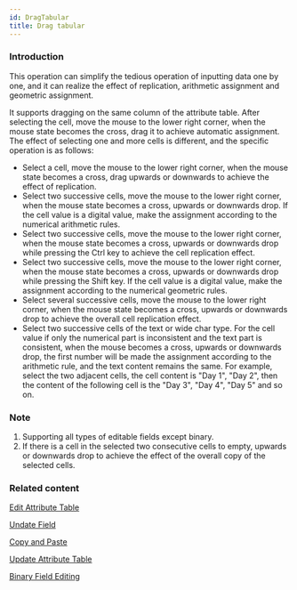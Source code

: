```yaml
---
id: DragTabular
title: Drag tabular
---
```

### Introduction

This operation can simplify the tedious operation of inputting data one by one, and it can realize the effect of replication, arithmetic assignment and geometric assignment.

It supports dragging on the same column of the attribute table. After selecting the cell, move the mouse to the lower right corner, when the mouse state becomes the cross, drag it to achieve automatic assignment. The effect of selecting one and more cells is different, and the specific operation is as follows:

* Select a cell, move the mouse to the lower right corner, when the mouse state becomes a cross, drag upwards or downwards to achieve the effect of replication.
* Select two successive cells, move the mouse to the lower right corner, when the mouse state becomes a cross, upwards or downwards drop. If the cell value is a digital value, make the assignment according to the numerical arithmetic rules.
* Select two successive cells, move the mouse to the lower right corner, when the mouse state becomes a cross, upwards or downwards drop while pressing the Ctrl key to achieve the cell replication effect.
* Select two successive cells, move the mouse to the lower right corner, when the mouse state becomes a cross, upwards or downwards drop while pressing the Shift key. If the cell value is a digital value, make the assignment according to the numerical geometric rules.
* Select several successive cells, move the mouse to the lower right corner, when the mouse state becomes a cross, upwards or downwards drop to achieve the overall cell replication effect.
* Select two successive cells of the text or wide char type. For the cell value if only the numerical part is inconsistent and the text part is consistent, when the mouse becomes a cross, upwards or downwards drop, the first number will be made the assignment according to the arithmetic rule, and the text content remains the same. For example, select the two adjacent cells, the cell content is "Day 1", "Day 2", then the content of the following cell is the "Day 3", "Day 4", "Day 5" and so on.

### Note

1. Supporting all types of editable fields except binary.
2. If there is a cell in the selected two consecutive cells to empty, upwards or downwards drop to achieve the effect of the overall copy of the selected cells.

### Related content

[Edit Attribute Table](Editgroup)

[Undate Field](UpdateButton)

[Copy and Paste](CopyAndPaste)

[Update Attribute Table](UpdateTabular)

[Binary Field Editing](BinaryEdit)



